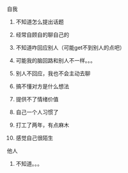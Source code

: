 自我

1. 不知道怎么提出话题

2. 经常自顾自的聊自己的

3. 不知道咋回应别人（可能get不到别人的点吧）

4. 可能我的脑回路和别人不一样。。。

5. 别人不回应，我也不会主动去聊

6. 搞不懂对方是什么想法

7. 提供不了情绪价值

8. 自己一个人习惯了

9. 打工了两年，有点麻木

10. 感觉自己很陌生

他人

1. 不知道。。。